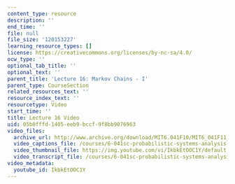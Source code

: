 ```yaml
---
content_type: resource
description: ''
end_time: ''
file: null
file_size: '120153227'
learning_resource_types: []
license: https://creativecommons.org/licenses/by-nc-sa/4.0/
ocw_type: ''
optional_tab_title: ''
optional_text: ''
parent_title: 'Lecture 16: Markov Chains - I'
parent_type: CourseSection
related_resources_text: ''
resource_index_text: ''
resourcetype: Video
start_time: ''
title: Lecture 16 Video
uid: 05b0fffd-1405-eeb9-bccf-9f8bb9076963
video_files:
  archive_url: http://www.archive.org/download/MIT6.041F10/MIT6_041F11_lec16_300k.mp4
  video_captions_file: /courses/6-041sc-probabilistic-systems-analysis-and-applied-probability-fall-2013/IkbkEtOOC1Y_captions.webvtt
  video_thumbnail_file: https://img.youtube.com/vi/IkbkEtOOC1Y/default.jpg
  video_transcript_file: /courses/6-041sc-probabilistic-systems-analysis-and-applied-probability-fall-2013/IkbkEtOOC1Y_transcript.pdf
video_metadata:
  youtube_id: IkbkEtOOC1Y
---
```

